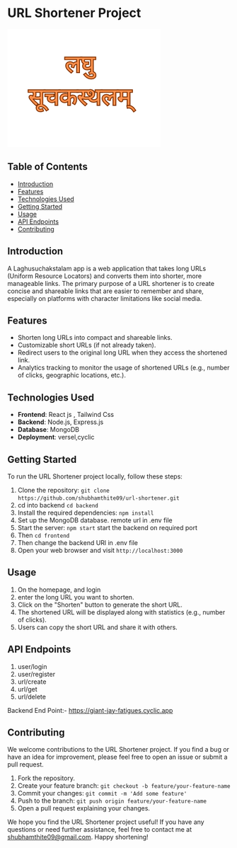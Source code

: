 # URL Shortener Project

![URL Shortener Logo](./frontend//src/assets/logo.png)

## Table of Contents

- [Introduction](#introduction)
- [Features](#features)
- [Technologies Used](#technologies-used)
- [Getting Started](#getting-started)
- [Usage](#usage)
- [API Endpoints](#api-endpoints)
- [Contributing](#contributing)

## Introduction

A Laghusuchakstalam app is a web application that takes long URLs (Uniform Resource Locators) and converts them into shorter, more manageable links. The primary purpose of a URL shortener is to create concise and shareable links that are easier to remember and share, especially on platforms with character limitations like social media.

## Features

- Shorten long URLs into compact and shareable links.
- Customizable short URLs (if not already taken).
- Redirect users to the original long URL when they access the shortened link.
- Analytics tracking to monitor the usage of shortened URLs (e.g., number of clicks, geographic locations, etc.).

## Technologies Used

- **Frontend**: React js , Tailwind Css
- **Backend**: Node.js, Express.js
- **Database**: MongoDB
- **Deployment**: versel,cyclic

## Getting Started

To run the URL Shortener project locally, follow these steps:

1. Clone the repository: `git clone https://github.com/shubhamthite09/url-shortener.git`
2. cd into backend `cd backend`
3. Install the required dependencies: `npm install`
4. Set up the MongoDB database. remote url in .env file
5. Start the server: `npm start` start the backend on required port
6. Then `cd frontend`
7. Then change the backend URl in .env file
8. Open your web browser and visit `http://localhost:3000`

## Usage

1. On the homepage, and login
2. enter the long URL you want to shorten.
3. Click on the "Shorten" button to generate the short URL.
4. The shortened URL will be displayed along with statistics (e.g., number of clicks).
5. Users can copy the short URL and share it with others.

## API Endpoints

1. user/login
2. user/register
3. url/create
4. url/get
5. url/delete

Backend End Point:- https://giant-jay-fatigues.cyclic.app

## Contributing

We welcome contributions to the URL Shortener project. If you find a bug or have an idea for improvement, please feel free to open an issue or submit a pull request.

1. Fork the repository.
2. Create your feature branch: `git checkout -b feature/your-feature-name`
3. Commit your changes: `git commit -m 'Add some feature'`
4. Push to the branch: `git push origin feature/your-feature-name`
5. Open a pull request explaining your changes.


We hope you find the URL Shortener project useful! If you have any questions or need further assistance, feel free to contact me at [shubhamthite09@gmail.com](shubhamthite09@gmail.com). Happy shortening!
